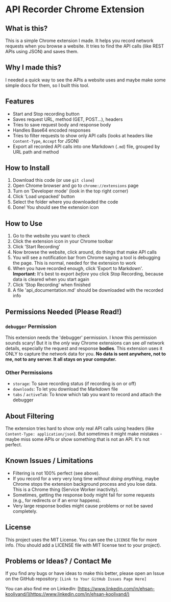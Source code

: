 # API Recorder Chrome Extension

## What is this?
This is a simple Chrome extension I made. It helps you record network requests when you browse a website. It tries to find the API calls (like REST APIs using JSON) and saves them.

## Why I made this?
I needed a quick way to see the APIs a website uses and maybe make some simple docs for them, so I built this tool.

## Features
- Start and Stop recording button
- Saves request URL, method (GET, POST...), headers
- Tries to save request body and response body
- Handles Base64 encoded responses
- Tries to filter requests to show only API calls (looks at headers like `Content-Type`, `Accept` for JSON)
- Export all recorded API calls into one Markdown (`.md`) file, grouped by URL path and method

## How to Install
1.  Download this code (or use `git clone`)
2.  Open Chrome browser and go to `chrome://extensions` page
3.  Turn on 'Developer mode' (look in the top right corner)
4.  Click 'Load unpacked' button
5.  Select the folder where you downloaded the code
6.  Done! You should see the extension icon

## How to Use
1.  Go to the website you want to check
2.  Click the extension icon in your Chrome toolbar
3.  Click 'Start Recording'
4.  Now browse the website, click around, do things that make API calls
5.  You will see a notification bar from Chrome saying a tool is debugging the page. This is normal, needed for the extension to work
6.  When you have recorded enough, click 'Export to Markdown'. **Important:** It's best to export *before* you click Stop Recording, because data is cleared when you start again
7.  Click 'Stop Recording' when finished
8.  A file 'api_documentation.md' should be downloaded with the recorded info

## Permissions Needed (Please Read!)
### `debugger` Permission
This extension needs the 'debugger' permission. I know this permission sounds scary! But it is the *only* way Chrome extensions can see *all* network details, especially the request and response **bodies**. This extension uses it ONLY to capture the network data for you. **No data is sent anywhere, not to me, not to any server. It all stays on your computer.**

### Other Permissions
-   `storage`: To save recording status (if recording is on or off)
-   `downloads`: To let you download the Markdown file
-   `tabs` / `activeTab`: To know which tab you want to record and attach the debugger

## About Filtering
The extension tries hard to show only real API calls using headers (like `Content-Type: application/json`). But sometimes it might make mistakes - maybe miss some APIs or show something that is not an API. It's not perfect.

## Known Issues / Limitations
-   Filtering is not 100% perfect (see above).
-   If you record for a very very long time *without doing anything*, maybe Chrome stops the extension background process and you lose data. This is a Chrome thing (Service Worker inactivity).
-   Sometimes, getting the response body might fail for some requests (e.g., for redirects or if an error happens).
-   Very large response bodies might cause problems or not be saved completely.

## License
This project uses the MIT License. You can see the `LICENSE` file for more info. (You should add a LICENSE file with MIT license text to your project).

## Problems or Ideas? / Contact Me
If you find any bugs or have ideas to make this better, please open an Issue on the GitHub repository: `[Link to Your GitHub Issues Page Here]`

You can also find me on LinkedIn: [https://www.linkedin.com/in/ehsan-koolivand/](https://www.linkedin.com/in/ehsan-koolivand/)